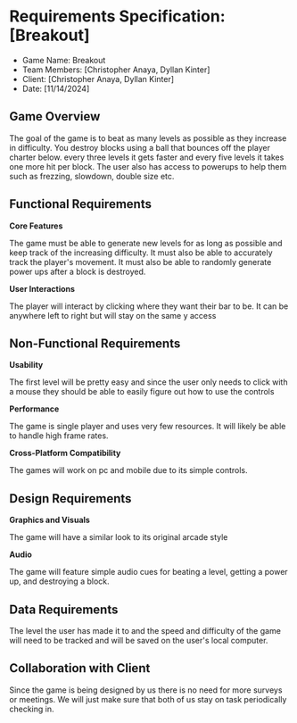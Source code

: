 # Requirements Specification: [Breakout]

- Game Name: Breakout
- Team Members: [Christopher Anaya, Dyllan Kinter]
- Client: [Christopher Anaya, Dyllan Kinter]
- Date: [11/14/2024]

## Game Overview
 The goal of the game is to beat as many levels as possible as they increase in difficulty. You destroy blocks using a ball that bounces off the player charter below. every three levels it gets faster and every five levels it takes one more hit per block. The user also has access to powerups to help them such as frezzing, slowdown, double size etc.

## Functional Requirements
 **Core Features**
    
 The game must be able to generate new levels for as long as possible and keep track of the increasing difficulty. It must also be able to accurately track the player's movement. It must also be able to randomly generate power ups after a block is destroyed.

 **User Interactions** 

 The player will interact by clicking where they want their bar to be. It can be anywhere left to right but will stay on the same y access

## Non-Functional Requirements
 **Usability**

 The first level will be pretty easy and since the user only needs to click with  a mouse they should be able to easily figure out how to use the controls

 **Performance**
 
 The game is single player and uses very few resources. It will likely be able to handle high frame rates.

 **Cross-Platform Compatibility**

 The games will work on pc and mobile due to its simple controls.

## Design Requirements
 **Graphics and Visuals** 

 The game will have a similar look to its original arcade style

 **Audio**

 The game will feature simple audio cues for beating a level, getting a power up, and destroying a block.

## Data Requirements
 The level the user has made it to and the speed and difficulty of the game will need to be tracked and will be saved on the user's local computer.

## Collaboration with Client
 Since the game is being designed by us there is no need for more surveys or meetings. We will just make sure that both of us stay on task periodically checking in.
